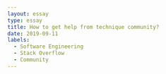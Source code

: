 ```yaml
---
layout: essay
type: essay
title: How to get help from technique community?
date: 2019-09-11
labels:
  - Software Engineering
  - Stack Overflow
  - Community
---
```


<a herf="https://stackoverflow.com/questions/2582802/android-development-with-xcode">
